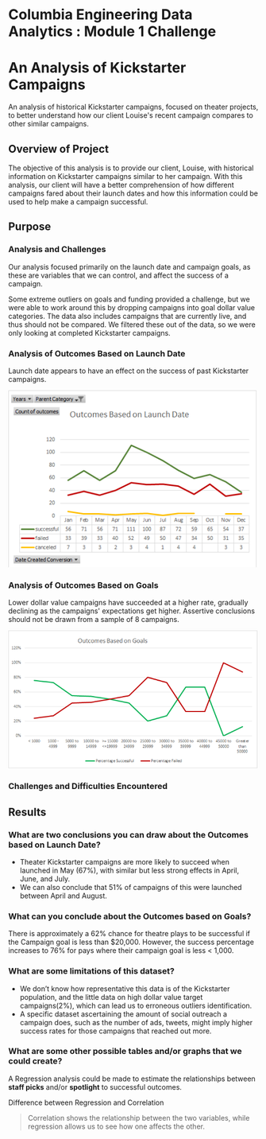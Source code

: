# Columbia Engineering Data Analytics : Module 1 Challenge

# An Analysis of Kickstarter Campaigns
An analysis of historical Kickstarter campaigns, focused on theater projects, to better understand how our client Louise's recent campaign compares to other similar campaigns.

## Overview of Project
The objective of this analysis is to provide our client, Louise, with historical information on Kickstarter campaigns similar to her campaign. With this analysis, our client will have a better comprehension of how different campaigns fared about their launch dates and how this information could be used to help make a campaign successful.

## Purpose

### Analysis and Challenges
Our analysis focused primarily on the launch date and campaign goals, as these are variables that we can control, and affect the success of a campaign. 

Some extreme outliers on goals and funding provided a challenge, but we were able to work around this by dropping campaigns into goal dollar value categories. The data also includes campaigns that are currently live, and thus should not be compared. We filtered these out of the data, so we were only looking at completed Kickstarter campaigns.

### Analysis of Outcomes Based on Launch Date
Launch date appears to have an effect on the success of past Kickstarter campaigns.

![Deliverable 1: Outcomes Based on Launch Date Chart](AnalysisofOutcomesBasedonLaunchDate.png)


### Analysis of Outcomes Based on Goals
Lower dollar value campaigns have succeeded at a higher rate, gradually declining as the campaigns' expectations get higher. Assertive conclusions should not be drawn from a sample of 8 campaigns. 

![Deliverable 2: Outcomes Based on Goals Chart](OutcomesBasedonGoalsChart.png)

### Challenges and Difficulties Encountered

## Results

### What are two conclusions you can draw about the Outcomes based on Launch Date?
- Theater Kickstarter campaigns are more likely to succeed when launched in May (67%), with similar but less strong effects in April, June, and July. 
- We can also conclude that 51% of campaigns of this were launched between April and August. 

### What can you conclude about the Outcomes based on Goals?
There is approximately a 62% chance for theatre plays to be successful if the Campaign goal is less than $20,000. However, the success percentage increases to 76% for pays where their campaign goal is less < 1,000. 

### What are some limitations of this dataset?
- We don’t know how representative this data is of the Kickstarter population, and the little data on high dollar value target campaigns(2%), which can lead us to erroneous outliers identification.
- A specific dataset ascertaining the amount of social outreach a campaign does, such as the number of ads, tweets, might imply higher success rates for those campaigns that reached out more.

### What are some other possible tables and/or graphs that we could create?
A Regression analysis could be made to estimate the relationships between **staff picks** and/or **spotlight** to successful outcomes.


Difference between Regression and Correlation
> Correlation shows the relationship between the two variables, while regression allows us to see how one affects the other.
